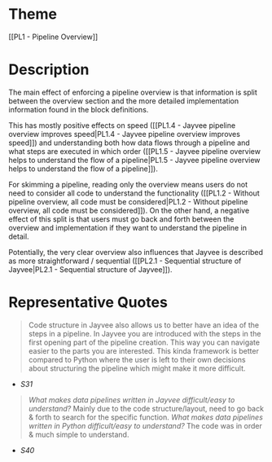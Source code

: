 # Theme

[[PL1 - Pipeline Overview]]
# Description

The main effect of enforcing a pipeline overview is that information is split between the overview section and the more detailed implementation information found in the block definitions.

This has mostly positive effects on speed ([[PL1.4 - Jayvee pipeline overview improves speed|PL1.4 - Jayvee pipeline overview improves speed]]) and understanding both how data flows through a pipeline and what steps are executed in which order ([[PL1.5 - Jayvee pipeline overview helps to understand the flow of a pipeline|PL1.5 - Jayvee pipeline overview helps to understand the flow of a pipeline]]).

For skimming a pipeline, reading only the overview means users do not need to consider all code to understand the functionality ([[PL1.2 - Without pipeline overview, all code must be considered|PL1.2 - Without pipeline overview, all code must be considered]]). On the other hand, a negative effect of this split is that users must go back and forth between the overview and implementation if they want to understand the pipeline in detail.

Potentially, the very clear overview also influences that Jayvee is described as more straightforward / sequential ([[PL2.1 - Sequential structure of Jayvee|PL2.1 - Sequential structure of Jayvee]]).
# Representative Quotes

> Code structure in Jayvee also allows us to better have an idea of the steps in a pipeline. In Jayvee you are introduced with the steps in the first opening part of the pipeline creation. This way you can navigate easier to the parts you are interested. This kinda framework is better compared to Python where the user is left to their own decisions about structuring the pipeline which might make it more difficult.
- *S31*

> *What makes data pipelines written in Jayvee difficult/easy to understand?*
> Mainly due to the code structure/layout, need to go back & forth to search for the specific function.
> *What makes data pipelines written in Python difficult/easy to understand?*
> The code was in order & much simple to understand.
- *S40*